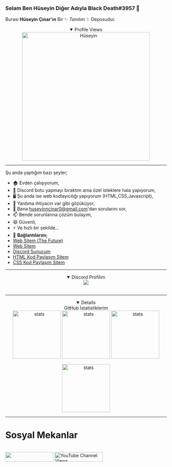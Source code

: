 ### Selam Ben Hüseyin Diğer Adıyla Black Death#3957 👋


Burası **Hüseyin Çınar'ın** Bir ✨ _Tanıtım_ ✨ Deposudur.

<details align="center" open>
  <summary>Profile Views</summary>
  <a align="center" target="_blank" rel="noopener noreferrer" href="https://count.getloli.com/get/@Huseyin-Cinar?theme=moebooru"><img src="https://count.getloli.com/get/@Huseyin-Cinar?theme=moebooru" width="400px" alt="Hüseyin" data-canonical-src="https://count.getloli.com/get/@Huseyin-Cinar?theme=moebooru" style="max-width: 100%;"></a></details>

___________________________________________________________________
Şu anda yaptığım bazı şeyler;

- 🏠 Evden çalışıyorum,
- 🤖 Discord botu yapmayı bıraktım ama özel isteklere hala yapıyorum,
- 🖥️ Şu anda ise web kodlayıcılığı yapıyorum (HTML,CSS,Javascript),
- 🤔 Yardıma ihtiyacın var gibi gözüküyor,
- 💬 Bana huseyinncinar0@gmail.com'dan sorularını sor,
- 📫 Bende sorunlarına çözüm bulayım,
- 😄 Güvenli,
- ⚡ Ve hızlı bir şekilde...
- 💬 **Bağlantılarım;**
- <a href="https://futuree.netlify.app" target="_blank">Web Sitem (The Future)</a>
- <a href="https://www.sites.google.com/view/the-hsyn-world/ana-sayfa" target="_blank">Web Sitem</a>
- <a href="https://futuree.netlify.app/dc" target="_blank">Discord Sunucum</a>
- <a href="https://prohtmlcod.tr.gg/" target="_blank">HTML Kod Paylaşım Sitem</a>
- <a href="https://procsscod.tr.gg/" target="_blank">CSS Kod Paylaşım Sitem</a>
<hr>
<details align="center" open>
  <summary>Discord Profilim</summary>
<div style="text-align: center;" title="Discord Profile"><img src="https://lanyard-profile-readme.vercel.app/api/782246367204605953?theme=light&bg=809ecf&animated=true&hideDiscrim=true&borderRadius=10px&idleMessage=herhangi%20birşey%20yapmıyorum!"></img><a/></div><br>
<!--<div style="text-align:center;display:none;" title="Github Stats"><a href="https://futuree.netlify.app"><img src="https://github-readme-stats.vercel.app/api?username=Huseyin-Cinar&show_icons=true&theme=merko"></img><a/></div><br></CENTER>--></details>
<hr>
  
  <details align="center" open>
  <summary>GitHub İstatistiklerim</summary>
<a target="_blank" rel="noopener noreferrer" href="https://github-readme-stats.vercel.app/api?username=Huseyin-Cinar&show_icons=true&count_private=true&theme=default"><img src="https://github-readme-stats.vercel.app/api?username=Huseyin-Cinar&show_icons=true&count_private=true&theme=default" width="%100" height="150px" alt="stats" data-canonical-src="https://github-readme-stats.vercel.app/api?username=Huseyin-Cinar&show_icons=true&count_private=true&theme=default" style="max-width: 100%;"></a>
<a target="_blank" rel="noopener noreferrer" href="https://github-readme-streak-stats.herokuapp.com/?user=Huseyin-Cinar&theme=default&count_private=true"><img src="https://github-readme-streak-stats.herokuapp.com/?user=Huseyin-Cinar&theme=default&count_private=true" width="%100" height="150px" alt="stats" data-canonical-src="https://github-readme-streak-stats.herokuapp.com/?user=Huseyin-Cinar&theme=default&count_private=true" style="max-width: 100%;"></a>
<a target="_blank" rel="noopener noreferrer" href="https://github-readme-stats.vercel.app/api/top-langs/?username=Huseyin-Cinar&layout=compact&theme=default&count_private=true"><img src="https://github-readme-stats.vercel.app/api/top-langs/?username=Huseyin-Cinar&layout=compact&theme=default&count_private=true" width="%100" height="150px" alt="stats" data-canonical-src="https://github-readme-stats.vercel.app/api/top-langs/?username=Huseyin-Cinar&layout=compact&theme=default&count_private=true" style="max-width: 100%;"></a>
  
  
<a target="_blank" rel="noopener noreferrer" href="https://github-profile-trophy.vercel.app/?username=Huseyin-Cinar&theme=dark&count_private=true"><img src="https://github-profile-trophy.vercel.app/?username=Huseyin-Cinar&theme=dark&count_private=true" width="%100" height="150px" alt="stats" data-canonical-src="https://github-profile-trophy.vercel.app/?username=Huseyin-Cinar&theme=dark&count_private=true" style="max-width: 100%;"></a>
</details>
  
<hr>

### <h1>Sosyal Mekanlar</h1>
<br>
<!--<img width="150px" height="25px" src="https://komarev.com/ghpvc/?username=Huseyin-Cinar&color=blue&style=plastic&label=Ziyaretçi+Sayısı">--> <img width="150px" height="30px" src="https://img.shields.io/github/followers/Huseyin-Cinar?color=236ad3&labelColor=1155ba&style=for-the-badge&logo=github&label=TakipEt">
<img width="150px" height="30px" alt="YouTube Channel Views" src="https://img.shields.io/youtube/channel/views/UC6TBeSGerkaoAtvzN8l3L7A?style=social">
